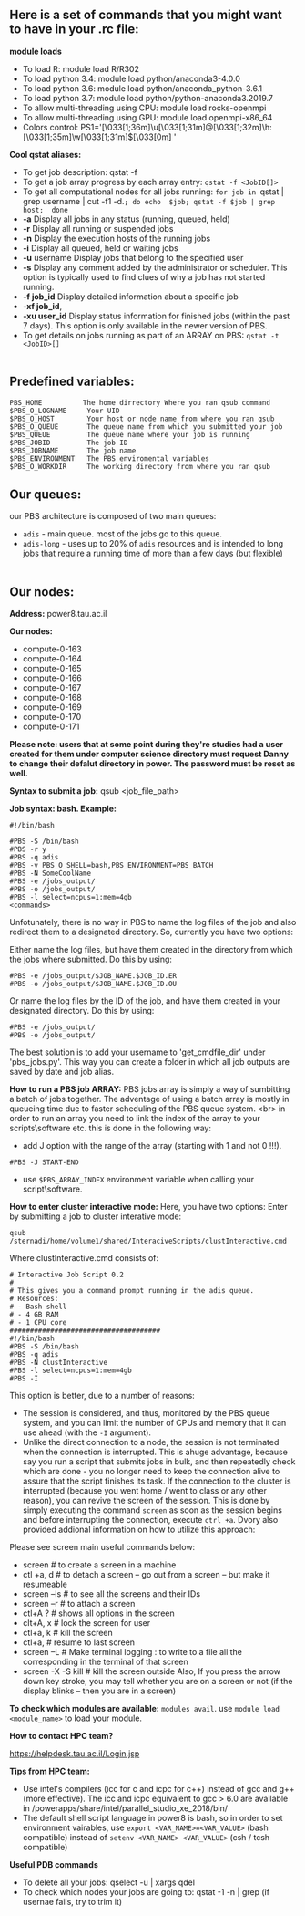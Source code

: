**Here is a set of commands that you might want to have in your .rc file:**
------

**module loads**
* To load R: module load R/R302
* To load python 3.4: module load python/anaconda3-4.0.0
* To load python 3.6: module load python/anaconda_python-3.6.1
* To load python 3.7: module load python/python-anaconda3.2019.7
* To allow multi-threading using CPU: module load rocks-openmpi
* To allow multi-threading using GPU: module load openmpi-x86_64
* Colors control: PS1='\[\033[1;36m\]\u\[\033[1;31m\]@\[\033[1;32m\]\h:\[\033[1;35m\]\w\[\033[1;31m\]\$\[\033[0m\] '

**Cool qstat aliases:**
* To get job description: qstat -f <JobID>
* To get a job array progress by each array entry: `qstat -f <JobID[]>`
* To get all computational nodes for all jobs running: `for job in `qstat | grep username | cut -f1 -d.`; do echo  $job; qstat -f $job | grep host;  done`
* **-a** Display all jobs in any status (running, queued, held)
* **-r** Display all running or suspended jobs
* **-n** Display the execution hosts of the running jobs
* **-i** Display all queued, held or waiting jobs
* **-u** username  Display jobs that belong to the specified user
* **-s**  Display any comment added by the administrator or scheduler. This option is typically used to find clues of why a job has not started running.
* **-f job_id**  Display detailed information about a specific job
* **-xf job_id**,
* **-xu user_id** Display status information for finished jobs (within the past 7 days). This option is only available in the newer version of PBS.
* To get details on jobs running as part of an ARRAY on PBS: `qstat -t <JobID>[]`
<br/><br/>

**Predefined variables:**
------
```
PBS_HOME          The home dirrectory Where you ran qsub command
$PBS_O_LOGNAME     Your UID
$PBS_O_HOST        Your host or node name from where you ran qsub
$PBS_O_QUEUE       The queue name from which you submitted your job
$PBS_QUEUE         The queue name where your job is running
$PBS_JOBID         The job ID
$PBS_JOBNAME       The job name
$PBS_ENVIRONMENT   The PBS enviromental variables
$PBS_O_WORKDIR     The working directory from where you ran qsub
```
**Our queues:**
------
our PBS architecture is composed of two main queues:
* `adis` - main queue. most of the jobs go to this queue.
* `adis-long` - uses up to 20% of `adis` resources and is intended to long jobs that require a running time of more than a few days (but flexible) 
<br/><br/>
	
**Our nodes:**
------
**Address:** power8.tau.ac.il

**Our nodes:**
* compute-0-163 
* compute-0-164
* compute-0-165
* compute-0-166
* compute-0-167
* compute-0-168
* compute-0-169
* compute-0-170
* compute-0-171


**Please note: users that at some point during they're studies had a user created for them under computer science directory must request Danny to change their defalut directory in power. The password must be reset as well.**

**Syntax to submit a job:** qsub \<job_file_path\>

**Job syntax: bash. Example:**
```
#!/bin/bash

#PBS -S /bin/bash
#PBS -r y
#PBS -q adis
#PBS -v PBS_O_SHELL=bash,PBS_ENVIRONMENT=PBS_BATCH
#PBS -N SomeCoolName
#PBS -e /jobs_output/
#PBS -o /jobs_output/
#PBS -l select=ncpus=1:mem=4gb 
<commands>
```
Unfotunately, there is no way in PBS to name the log files of the job and also redirect them to a designated directory. So, currently you have two options:

Either name the log files, but have them created in the directory from which the jobs where submitted. Do this by using:
```
#PBS -e /jobs_output/$JOB_NAME.$JOB_ID.ER
#PBS -o /jobs_output/$JOB_NAME.$JOB_ID.OU
```
Or name the log files by the ID of the job, and have them created in your designated directory. Do this by using:
```
#PBS -e /jobs_output/
#PBS -o /jobs_output/
```
The best solution is to add your username to 'get_cmdfile_dir' under 'pbs_jobs.py'. This way you can create a folder in which all job outputs are
saved by date and job alias. 

**How to run a PBS job ARRAY:**
PBS jobs array is simply a way of sumbitting a batch of jobs together. The adventage of using a batch array is mostly in queueing time due to faster scheduling of the PBS queue system. <br\>
in order to run an array you need to link the index of the array to your scripts\software etc. this is done in the following way:
* add J option with the range of the array (starting with 1 and not 0 !!!).
```
#PBS -J START-END
```
* use `$PBS_ARRAY_INDEX` environment variable when calling your script\software.

**How to enter cluster interactive mode:** Here, you have two options:
Enter by submitting a job to cluster interative mode: 
```
qsub /sternadi/home/volume1/shared/InteraciveScripts/clustInteractive.cmd
```
Where clustInteractive.cmd consists of:
```##############################################################
# Interactive Job Script 0.2
#
# This gives you a command prompt running in the adis queue.
# Resources:
# - Bash shell
# - 4 GB RAM
# - 1 CPU core
#####################################
#!/bin/bash
#PBS -S /bin/bash
#PBS -q adis
#PBS -N clustInteractive
#PBS -l select=ncpus=1:mem=4gb
#PBS -I
```
This option is better, due to a number of reasons:
* The session is considered, and thus, monitored by the PBS queue system, and you can limit the number of CPUs and memory that it can use ahead (with the ```-I``` argument).
* Unlike the direct connection to a node, the session is not terminated when the connection is interrupted. This is ahuge advantage, because say you run a script that submits jobs in bulk, and then repeatedly check which are done - you no longer need to keep the connection alive to assure that the script finishes its task. If the connection to the cluster is interrupted (because you went home / went to class or any other reason), you can revive the screen of the session. This is done by simply executing the command ```screen``` as soon as the session begins and before interrupting the connection, execute ```ctrl +a```. Dvory also provided addional information on how to utilize this approach:

Please see screen main useful commands below:
* screen                                          # to create a screen in a machine
* ctl +a, d                                       # to detach a screen – go out from a screen – but make it resumeable
* screen –ls                                      # to see all the screens and their IDs
* screen –r <id>                                  # to attach a screen
* ctl+A ?                                         # shows all options in the screen
* clt+A, x                                        # lock the screen for user
* ctl+a, k                                        # kill the screen
* ctl+a, <tab>                                    # resume to last screen
* screen –L                                       # Make terminal logging : to write to a file all the corresponding in the terminal of that screen
* screen -X -S <sessionid> kill                   # kill the screen outside
Also, If you press the arrow down key stroke, you may tell whether you are on a screen or not (if the display blinks – then you are in a screen)


**To check which modules are available:** `modules avail`. use `module load <module_name>` to load your module.

**How to contact HPC team?**

https://helpdesk.tau.ac.il/Login.jsp

**Tips from HPC team:**
* Use intel's compilers (icc for c and icpc for c++) instead of gcc and g++ (more effective). The icc and icpc equivalent to gcc > 6.0 are available in /powerapps/share/intel/parallel_studio_xe_2018/bin/ 
* The default shell script language in power8 is bash, so in order to set environment vairables, use ```export <VAR_NAME>=<VAR_VALUE>``` (bash compatible) instead of ```setenv <VAR_NAME> <VAR_VALUE>``` (csh / tcsh compatible)

**Useful PDB commands**
* To delete all your jobs: qselect -u <username> | xargs qdel
* To check which nodes your jobs are going to: qstat -1 -n | grep <username> (if usernae fails, try to trim it)


